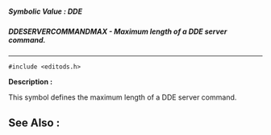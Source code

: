 ##### Symbolic Value : DDE
##### DDESERVERCOMMANDMAX - Maximum length of a DDE server command.
---
```
#include <editods.h>
```
**Description :**

This symbol defines the maximum length of a DDE server command.

**See Also :**
---
